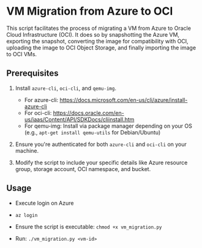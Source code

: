# VM Migration from Azure to OCI

This script facilitates the process of migrating a VM from Azure to Oracle Cloud Infrastructure (OCI). It does so by snapshotting the Azure VM, exporting the snapshot, converting the image for compatibility with OCI, uploading the image to OCI Object Storage, and finally importing the image to OCI VMs.

## Prerequisites

1. Install `azure-cli`, `oci-cli`, and `qemu-img`.
   - For azure-cli: https://docs.microsoft.com/en-us/cli/azure/install-azure-cli
   - For oci-cli: https://docs.oracle.com/en-us/iaas/Content/API/SDKDocs/cliinstall.htm
   - For qemu-img: Install via package manager depending on your OS (e.g., `apt-get install qemu-utils` for Debian/Ubuntu)

2. Ensure you're authenticated for both `azure-cli` and `oci-cli` on your machine.

3. Modify the script to include your specific details like Azure resource group, storage account, OCI namespace, and bucket.

## Usage

- Execute login on Azure
- `az login`

- Ensure the script is executable:
`chmod +x vm_migration.py`

- Run:
`./vm_migration.py <vm-id>`
